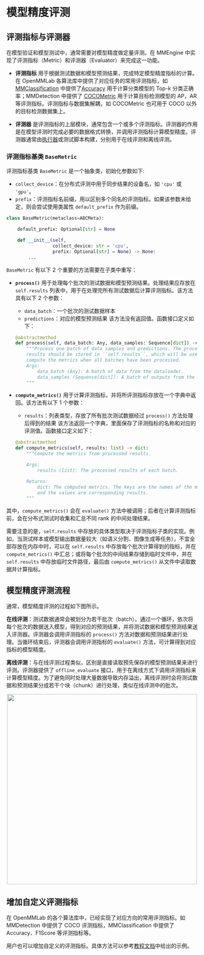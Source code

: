 # 模型精度评测

## 评测指标与评测器

在模型验证和模型测试中，通常需要对模型精度做定量评测。在 MMEngine 中实现了评测指标（Metric）和评测器（Evaluator）来完成这一功能。

- **评测指标** 用于根据测试数据和模型预测结果，完成特定模型精度指标的计算。在 OpenMMLab 各算法库中提供了对应任务的常用评测指标，如 [MMClassification](https://github.com/open-mmlab/mmclassification) 中提供了[Accuracy](https://mmclassification.readthedocs.io/en/1.x/api/generated/mmcls.evaluation.Accuracy.html#mmcls.evaluation.Accuracy) 用于计算分类模型的 Top-k 分类正确率；MMDetection 中提供了 [COCOMetric](https://github.com/open-mmlab/mmdetection/blob/3.x/mmdet/evaluation/metrics/coco_metric.py) 用于计算目标检测模型的 AP，AR 等评测指标。评测指标与数据集解耦，如 COCOMetric 也可用于 COCO 以外的目标检测数据集上。

- **评测器** 是评测指标的上层模块，通常包含一个或多个评测指标。评测器的作用是在模型评测时完成必要的数据格式转换，并调用评测指标计算模型精度。评测器通常由[执行器](../tutorials/runner.md)或测试脚本构建，分别用于在线评测和离线评测。

### 评测指标基类 `BaseMetric`

评测指标基类 `BaseMetric` 是一个抽象类，初始化参数如下:

- `collect_device`：在分布式评测中用于同步结果的设备名，如 `'cpu'` 或 `'gpu'`。
- `prefix`：评测指标名前缀，用以区别多个同名的评测指标。如果该参数未给定，则会尝试使用类属性 `default_prefix` 作为前缀。

```python
class BaseMetric(metaclass=ABCMeta):

    default_prefix: Optional[str] = None

    def __init__(self,
                 collect_device: str = 'cpu',
                 prefix: Optional[str] = None) -> None:
        ...
```

`BaseMetric` 有以下 2 个重要的方法需要在子类中重写：

- **`process()`** 用于处理每个批次的测试数据和模型预测结果。处理结果应存放在 `self.results` 列表中，用于在处理完所有测试数据后计算评测指标。该方法具有以下 2 个参数：

  - `data_batch`：一个批次的测试数据样本
  - `predictions`：对应的模型预测结果
    该方法没有返回值。函数接口定义如下：

  ```python
  @abstractmethod
  def process(self, data_batch: Any, data_samples: Sequence[dict]) -> None:
      """Process one batch of data samples and predictions. The processed
      results should be stored in ``self.results``, which will be used to
      compute the metrics when all batches have been processed.
      Args:
          data_batch (Any): A batch of data from the dataloader.
          data_samples (Sequence[dict]): A batch of outputs from the model.
      """
  ```

- **`compute_metrics()`** 用于计算评测指标，并将所评测指标存放在一个字典中返回。该方法有以下 1 个参数：

  - `results`：列表类型，存放了所有批次测试数据经过 `process()` 方法处理后得到的结果
    该方法返回一个字典，里面保存了评测指标的名称和对应的评测值。函数接口定义如下：

  ```python
  @abstractmethod
  def compute_metrics(self, results: list) -> dict:
      """Compute the metrics from processed results.

      Args:
          results (list): The processed results of each batch.

      Returns:
          dict: The computed metrics. The keys are the names of the metrics,
          and the values are corresponding results.
      """
  ```

其中，`compute_metrics()` 会在 `evaluate()` 方法中被调用；后者在计算评测指标前，会在分布式测试时收集和汇总不同 rank 的中间处理结果。

需要注意的是，`self.results` 中存放的具体类型取决于评测指标子类的实现。例如，当测试样本或模型输出数据量较大（如语义分割、图像生成等任务），不宜全部存放在内存中时，可以在 `self.results` 中存放每个批次计算得到的指标，并在 `compute_metrics()` 中汇总；或将每个批次的中间结果存储到临时文件中，并在 `self.results` 中存放临时文件路径，最后由 `compute_metrics()` 从文件中读取数据并计算指标。

## 模型精度评测流程

通常，模型精度评测的过程如下图所示。

**在线评测**：测试数据通常会被划分为若干批次（batch）。通过一个循环，依次将每个批次的数据送入模型，得到对应的预测结果，并将测试数据和模型预测结果送入评测器。评测器会调用评测指标的 `process()` 方法对数据和预测结果进行处理。当循环结束后，评测器会调用评测指标的 `evaluate()` 方法，可计算得到对应指标的模型精度。

**离线评测**：与在线评测过程类似，区别是直接读取预先保存的模型预测结果来进行评测。评测器提供了 `offline_evaluate` 接口，用于在离线方式下调用评测指标来计算模型精度。为了避免同时处理大量数据导致内存溢出，离线评测时会将测试数据和预测结果分成若干个块（chunk）进行处理，类似在线评测中的批次。

<div align="center">
    <img src="https://user-images.githubusercontent.com/15977946/187579113-279f097c-3530-40c4-9cd3-1bb0ce2fa452.png" width="500"/>
</div>

## 增加自定义评测指标

在 OpenMMLab 的各个算法库中，已经实现了对应方向的常用评测指标。如 MMDetection 中提供了 COCO 评测指标，MMClassification 中提供了 Accuracy、F1Score 等评测指标等。

用户也可以增加自定义的评测指标。具体方法可以参考[教程文档](/docs/zh_cn/tutorials/evaluation.md#自定义评测指标)中给出的示例。
